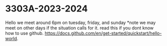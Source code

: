 # 3303A-2023-2024
Hello we meet around 6pm on tuesday, friday, and sunday *note we may meet on other days if the situation calls for it.
read this if you dont know how to use github. https://docs.github.com/en/get-started/quickstart/hello-world. 
